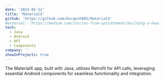 ```yaml
---
date: '2023-02-12'
title: 'MaterialX'
github: 'https://github.com/Durgesh005/MaterialX'
#external: 'https://medium.com/stories-from-upstatement/building-a-headless-mobile-app-cms-from-scratch-bab2d17744d9'
tech:
  - Java
  - Android
  - API
  - Components
company: ''
showInProjects: true
---
```

The MaterialX app, built with Java, utilizes Retrofit for API calls, leveraging essential Android components for seamless functionality and integration.
